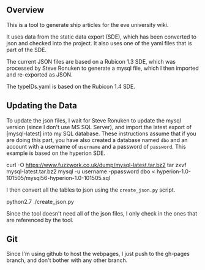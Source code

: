 Overview
--------

This is a tool to generate ship articles for the eve university wiki.

It uses data from the static data export (SDE), which has been converted to json and checked into the project. It also uses one of the yaml files that is part of the SDE.

The current JSON files are based on a Rubicon 1.3 SDE, which was processed by Steve Ronuken to generate a mysql file, which I then imported and re-exported as JSON.

The typeIDs.yaml is based on the Rubicon 1.4 SDE.

Updating the Data
-----------------

To update the json files, I wait for Steve Ronuken to update the mysql version (since I don't use MS SQL Server), and import the latest export of [mysql-latest] into my SQL database. These instructions assume that if you are doing this part, you have also created a database named `dbo` and an account with a username of `username` and a password of `password`. This example is based on the hyperion SDE.
  
  curl -O https://www.fuzzwork.co.uk/dump/mysql-latest.tar.bz2
  tar zxvf mysql-latest.tar.bz2
  mysql -u username -ppassword dbo < hyperion-1.0-101505/mysql56-hyperion-1.0-101505.sql

I then convert all the tables to json using the `create_json.py` script.

  python2.7 ./create_json.py

[msqyl-latest]: https://www.fuzzwork.co.uk/dump/mysql-latest.tar.bz2

Since the tool doesn't need all of the json files, I only check in the ones that are referenced by the tool.

Git
---
Since I'm using github to host the webpages, I just push to the gh-pages branch, and don't bother with any other branch.